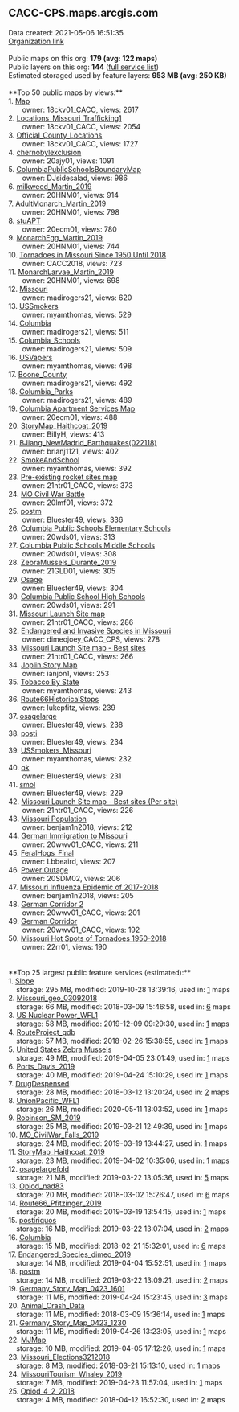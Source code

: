 <h2>CACC-CPS.maps.arcgis.com</h2> Data created: 2021-05-06 16:51:35 <br /><a target='new' href='https://CACC-CPS.maps.arcgis.com'>Organization link</a><br /><br />Public maps on this org: <b>179 (avg: 122 maps)</b><br />Public layers on this org: <b>144 </b>(<a target='new' href='https://services.arcgis.com/6Sw6aVJBVo7OJNqZ/ArcGIS/rest/services'>full service list</a>)<br />Estimated storaged used by feature layers: <b>953 MB (avg: 250 KB)</b><br /><br />**Top 50 public maps by views:**<br />  1. <a target='new' href='https://www.arcgis.com/home/item.html?id=22a446d3e4124043933e374ea4bab20f'>Map</a> <br />  &nbsp;&nbsp;&nbsp;&nbsp; &nbsp;&nbsp;owner: 18ckv01_CACC, views: 2617<br />  2. <a target='new' href='https://www.arcgis.com/home/item.html?id=57ebde9d47a6480c9b82adcf20a67221'>Locations_Missouri_Trafficking1</a> <br />  &nbsp;&nbsp;&nbsp;&nbsp; &nbsp;&nbsp;owner: 18ckv01_CACC, views: 2054<br />  3. <a target='new' href='https://www.arcgis.com/home/item.html?id=f52e9cfdd8064b45af02e585956bb5da'>Official_County_Locations</a> <br />  &nbsp;&nbsp;&nbsp;&nbsp; &nbsp;&nbsp;owner: 18ckv01_CACC, views: 1727<br />  4. <a target='new' href='https://www.arcgis.com/home/item.html?id=67786058725a480896bcab45bdae0dbd'>chernobylexclusion</a> <br />  &nbsp;&nbsp;&nbsp;&nbsp; &nbsp;&nbsp;owner: 20ajy01, views: 1091<br />  5. <a target='new' href='https://www.arcgis.com/home/item.html?id=bbe16a6b0b4a464384d69fdd8cafe25f'>ColumbiaPublicSchoolsBoundaryMap</a> <br />  &nbsp;&nbsp;&nbsp;&nbsp; &nbsp;&nbsp;owner: DJsidesalad, views: 986<br />  6. <a target='new' href='https://www.arcgis.com/home/item.html?id=83962fb355f84976b1f0f733818ebc75'>milkweed_Martin_2019</a> <br />  &nbsp;&nbsp;&nbsp;&nbsp; &nbsp;&nbsp;owner: 20HNM01, views: 914<br />  7. <a target='new' href='https://www.arcgis.com/home/item.html?id=fd76e653a2f6474d87a20a92200062f3'>AdultMonarch_Martin_2019</a> <br />  &nbsp;&nbsp;&nbsp;&nbsp; &nbsp;&nbsp;owner: 20HNM01, views: 798<br />  8. <a target='new' href='https://www.arcgis.com/home/item.html?id=832cf7b1d0e14a4797fdba0a92328235'>stuAPT</a> <br />  &nbsp;&nbsp;&nbsp;&nbsp; &nbsp;&nbsp;owner: 20ecm01, views: 780<br />  9. <a target='new' href='https://www.arcgis.com/home/item.html?id=a457d80ffe0d4d1198ec487b031e93f8'>MonarchEgg_Martin_2019</a> <br />  &nbsp;&nbsp;&nbsp;&nbsp; &nbsp;&nbsp;owner: 20HNM01, views: 744<br />  10. <a target='new' href='https://www.arcgis.com/home/item.html?id=5e64262215a44ee59e13436158b91cc4'>Tornadoes in Missouri Since 1950 Until 2018</a> <br />  &nbsp;&nbsp;&nbsp;&nbsp; &nbsp;&nbsp;owner: CACC2018, views: 723<br />  11. <a target='new' href='https://www.arcgis.com/home/item.html?id=915f72bdd7b0412d9f9abcee8c8fbf04'>MonarchLarvae_Martin_2019</a> <br />  &nbsp;&nbsp;&nbsp;&nbsp; &nbsp;&nbsp;owner: 20HNM01, views: 698<br />  12. <a target='new' href='https://www.arcgis.com/home/item.html?id=1a74be053313496985843f98d2d0f6c8'>Missouri</a> <br />  &nbsp;&nbsp;&nbsp;&nbsp; &nbsp;&nbsp;owner: madirogers21, views: 620<br />  13. <a target='new' href='https://www.arcgis.com/home/item.html?id=2c7a9b6b5fc04b1db558cb5c5048a457'>USSmokers</a> <br />  &nbsp;&nbsp;&nbsp;&nbsp; &nbsp;&nbsp;owner: myamthomas, views: 529<br />  14. <a target='new' href='https://www.arcgis.com/home/item.html?id=946b7f69556c4db8be9c15e4e562108a'>Columbia</a> <br />  &nbsp;&nbsp;&nbsp;&nbsp; &nbsp;&nbsp;owner: madirogers21, views: 511<br />  15. <a target='new' href='https://www.arcgis.com/home/item.html?id=27b89b27b51a4feab1bbbd6f8549fe2a'>Columbia_Schools</a> <br />  &nbsp;&nbsp;&nbsp;&nbsp; &nbsp;&nbsp;owner: madirogers21, views: 509<br />  16. <a target='new' href='https://www.arcgis.com/home/item.html?id=e0cdf8d7fa894f50ac1f45b18020e9a0'>USVapers</a> <br />  &nbsp;&nbsp;&nbsp;&nbsp; &nbsp;&nbsp;owner: myamthomas, views: 498<br />  17. <a target='new' href='https://www.arcgis.com/home/item.html?id=2593c2253e7541c4b7c1e1be857bd5fc'>Boone_County</a> <br />  &nbsp;&nbsp;&nbsp;&nbsp; &nbsp;&nbsp;owner: madirogers21, views: 492<br />  18. <a target='new' href='https://www.arcgis.com/home/item.html?id=a6d52abdc93b4c99b403ee87f219b9f5'>Columbia_Parks</a> <br />  &nbsp;&nbsp;&nbsp;&nbsp; &nbsp;&nbsp;owner: madirogers21, views: 489<br />  19. <a target='new' href='https://www.arcgis.com/home/item.html?id=1cd8969c8d864d9da14e7fe0a7f40b0e'>Columbia Apartment Services Map</a> <br />  &nbsp;&nbsp;&nbsp;&nbsp; &nbsp;&nbsp;owner: 20ecm01, views: 488<br />  20. <a target='new' href='https://www.arcgis.com/home/item.html?id=9b112fe1519f49a69b282336fc140aac'>StoryMap_Haithcoat_2019</a> <br />  &nbsp;&nbsp;&nbsp;&nbsp; &nbsp;&nbsp;owner: BillyH, views: 413<br />  21. <a target='new' href='https://www.arcgis.com/home/item.html?id=e5f8f8a11a91496b8bc9a83a61a32e26'>BJiang_NewMadrid_Earthquakes(022118)</a> <br />  &nbsp;&nbsp;&nbsp;&nbsp; &nbsp;&nbsp;owner: brianj1121, views: 402<br />  22. <a target='new' href='https://www.arcgis.com/home/item.html?id=6c8f4e495c7a44ccbd6cbb75e3e72db8'>SmokeAndSchool</a> <br />  &nbsp;&nbsp;&nbsp;&nbsp; &nbsp;&nbsp;owner: myamthomas, views: 392<br />  23. <a target='new' href='https://www.arcgis.com/home/item.html?id=55e692a0a69e4b2aad7b40d440beba91'>Pre-existing rocket sites map</a> <br />  &nbsp;&nbsp;&nbsp;&nbsp; &nbsp;&nbsp;owner: 21ntr01_CACC, views: 373<br />  24. <a target='new' href='https://www.arcgis.com/home/item.html?id=40c06f1eb59b49dd9daeba9a15fe497f'>MO Civil War Battle</a> <br />  &nbsp;&nbsp;&nbsp;&nbsp; &nbsp;&nbsp;owner: 20lmf01, views: 372<br />  25. <a target='new' href='https://www.arcgis.com/home/item.html?id=884454678bb34bf99895c8d929e1cbe8'>postm</a> <br />  &nbsp;&nbsp;&nbsp;&nbsp; &nbsp;&nbsp;owner: Bluester49, views: 336<br />  26. <a target='new' href='https://www.arcgis.com/home/item.html?id=4226177b40c24dfb888867865bdb6ae7'>Columbia Public Schools Elementary Schools</a> <br />  &nbsp;&nbsp;&nbsp;&nbsp; &nbsp;&nbsp;owner: 20wds01, views: 313<br />  27. <a target='new' href='https://www.arcgis.com/home/item.html?id=bf23c224b6374a8dba9ade96403d2edb'>Columbia Public Schools Middle Schools</a> <br />  &nbsp;&nbsp;&nbsp;&nbsp; &nbsp;&nbsp;owner: 20wds01, views: 308<br />  28. <a target='new' href='https://www.arcgis.com/home/item.html?id=171432a6eb5e4e0da29276b60fd4788c'>ZebraMussels_Durante_2019</a> <br />  &nbsp;&nbsp;&nbsp;&nbsp; &nbsp;&nbsp;owner: 21GLD01, views: 305<br />  29. <a target='new' href='https://www.arcgis.com/home/item.html?id=66dcf29c1d324dd095fef0b477a4abf6'>Osage</a> <br />  &nbsp;&nbsp;&nbsp;&nbsp; &nbsp;&nbsp;owner: Bluester49, views: 304<br />  30. <a target='new' href='https://www.arcgis.com/home/item.html?id=f22fba45b5d840cc897c0f5411c792fd'>Columbia Public School High Schools</a> <br />  &nbsp;&nbsp;&nbsp;&nbsp; &nbsp;&nbsp;owner: 20wds01, views: 291<br />  31. <a target='new' href='https://www.arcgis.com/home/item.html?id=1260066f8f9a4a238665ccec39359217'>Missouri Launch Site map</a> <br />  &nbsp;&nbsp;&nbsp;&nbsp; &nbsp;&nbsp;owner: 21ntr01_CACC, views: 286<br />  32. <a target='new' href='https://www.arcgis.com/home/item.html?id=6f572bcffd7642eea740adec35964bda'>Endangered and Invasive Species in Missouri</a> <br />  &nbsp;&nbsp;&nbsp;&nbsp; &nbsp;&nbsp;owner: dimeojoey_CACC_CPS, views: 278<br />  33. <a target='new' href='https://www.arcgis.com/home/item.html?id=2969ac13a54146f08b32bb076ee1356e'>Missouri Launch Site map - Best sites</a> <br />  &nbsp;&nbsp;&nbsp;&nbsp; &nbsp;&nbsp;owner: 21ntr01_CACC, views: 266<br />  34. <a target='new' href='https://www.arcgis.com/home/item.html?id=0c621400d5444f2a88d6b496e0ff5f04'>Joplin Story Map</a> <br />  &nbsp;&nbsp;&nbsp;&nbsp; &nbsp;&nbsp;owner: ianjon1, views: 253<br />  35. <a target='new' href='https://www.arcgis.com/home/item.html?id=5efb8d5928d64cf49fb6723d8ba9df99'>Tobacco By State</a> <br />  &nbsp;&nbsp;&nbsp;&nbsp; &nbsp;&nbsp;owner: myamthomas, views: 243<br />  36. <a target='new' href='https://www.arcgis.com/home/item.html?id=1764ac2fd9164ff390aac429b5baf2f3'>Route66HistoricalStops</a> <br />  &nbsp;&nbsp;&nbsp;&nbsp; &nbsp;&nbsp;owner: lukepfitz, views: 239<br />  37. <a target='new' href='https://www.arcgis.com/home/item.html?id=a93089926c824c51a14c64b35403ff18'>osagelarge</a> <br />  &nbsp;&nbsp;&nbsp;&nbsp; &nbsp;&nbsp;owner: Bluester49, views: 238<br />  38. <a target='new' href='https://www.arcgis.com/home/item.html?id=a3341ba8fea34db2adc90cc27ff07bab'>posti</a> <br />  &nbsp;&nbsp;&nbsp;&nbsp; &nbsp;&nbsp;owner: Bluester49, views: 234<br />  39. <a target='new' href='https://www.arcgis.com/home/item.html?id=7371483ef2734cc99e2da2a27cab098f'>USSmokers_Missouri</a> <br />  &nbsp;&nbsp;&nbsp;&nbsp; &nbsp;&nbsp;owner: myamthomas, views: 232<br />  40. <a target='new' href='https://www.arcgis.com/home/item.html?id=bf516a5754fc450fac4098cc39abcdfc'>ok</a> <br />  &nbsp;&nbsp;&nbsp;&nbsp; &nbsp;&nbsp;owner: Bluester49, views: 231<br />  41. <a target='new' href='https://www.arcgis.com/home/item.html?id=345eced0d35042d9b0076b6e11a3adbe'>smol</a> <br />  &nbsp;&nbsp;&nbsp;&nbsp; &nbsp;&nbsp;owner: Bluester49, views: 229<br />  42. <a target='new' href='https://www.arcgis.com/home/item.html?id=14222446aa214d99a248ca8b2676695d'>Missouri Launch Site map - Best sites (Per site)</a> <br />  &nbsp;&nbsp;&nbsp;&nbsp; &nbsp;&nbsp;owner: 21ntr01_CACC, views: 226<br />  43. <a target='new' href='https://www.arcgis.com/home/item.html?id=e825afd0adb34973ad7307178f5ecb22'>Missouri Population</a> <br />  &nbsp;&nbsp;&nbsp;&nbsp; &nbsp;&nbsp;owner: benjam1n2018, views: 212<br />  44. <a target='new' href='https://www.arcgis.com/home/item.html?id=d697b09cd075486384a92e08f95b88fa'>German Immigration to Missouri</a> <br />  &nbsp;&nbsp;&nbsp;&nbsp; &nbsp;&nbsp;owner: 20wwv01_CACC, views: 211<br />  45. <a target='new' href='https://www.arcgis.com/home/item.html?id=263983a6eb224ebfacbdeccc555d6cec'>FeralHogs_Final</a> <br />  &nbsp;&nbsp;&nbsp;&nbsp; &nbsp;&nbsp;owner: Lbbeaird, views: 207<br />  46. <a target='new' href='https://www.arcgis.com/home/item.html?id=e5886c198fa24ab8944bf70434ebab91'>Power Outage</a> <br />  &nbsp;&nbsp;&nbsp;&nbsp; &nbsp;&nbsp;owner: 20SDM02, views: 206<br />  47. <a target='new' href='https://www.arcgis.com/home/item.html?id=e0f1fc7632a54c1b83b3a39060f6af79'>Missouri Influenza Epidemic of 2017-2018</a> <br />  &nbsp;&nbsp;&nbsp;&nbsp; &nbsp;&nbsp;owner: benjam1n2018, views: 205<br />  48. <a target='new' href='https://www.arcgis.com/home/item.html?id=cf6a9859934a4789871a1f895a1a3408'>German Corridor 2</a> <br />  &nbsp;&nbsp;&nbsp;&nbsp; &nbsp;&nbsp;owner: 20wwv01_CACC, views: 201<br />  49. <a target='new' href='https://www.arcgis.com/home/item.html?id=13087720b8e943528c1cf23e915e4e81'>German Corridor</a> <br />  &nbsp;&nbsp;&nbsp;&nbsp; &nbsp;&nbsp;owner: 20wwv01_CACC, views: 192<br />  50. <a target='new' href='https://www.arcgis.com/home/item.html?id=83fafb4486d0440c9b8dfd715c5bd243'>Missouri Hot Spots of Tornadoes 1950-2018</a> <br />  &nbsp;&nbsp;&nbsp;&nbsp; &nbsp;&nbsp;owner: 22rr01, views: 190<br /><br /><br />**Top 25 largest public feature services (estimated):**<br /> 1. <a target='new' href='https://www.arcgis.com/home/item.html?id=830f285f3ca1486fbdc9a92131154fed'>Slope</a><br /> &nbsp;&nbsp;&nbsp;&nbsp;storage: 295 MB, modified: 2019-10-28 13:39:16,  used in: <a target='new' href='https://ed-ind-tb.s3-us-west-1.amazonaws.com/ADI/830f285f3ca1486fbdc9a92131154fed.html'> 1</a> maps<br /> 2. <a target='new' href='https://www.arcgis.com/home/item.html?id=8d39d4c6c19946618ce80cb710020a7e'>Missouri_geo_03092018</a><br /> &nbsp;&nbsp;&nbsp;&nbsp;storage: 66 MB, modified: 2018-03-09 15:46:58,  used in: <a target='new' href='https://ed-ind-tb.s3-us-west-1.amazonaws.com/ADI/8d39d4c6c19946618ce80cb710020a7e.html'> 6</a> maps<br /> 3. <a target='new' href='https://www.arcgis.com/home/item.html?id=e72aabc468cf4842a4db56fb985f042b'>US Nuclear Power_WFL1</a><br /> &nbsp;&nbsp;&nbsp;&nbsp;storage: 58 MB, modified: 2019-12-09 09:29:30,  used in: <a target='new' href='https://ed-ind-tb.s3-us-west-1.amazonaws.com/ADI/e72aabc468cf4842a4db56fb985f042b.html'> 1</a> maps<br /> 4. <a target='new' href='https://www.arcgis.com/home/item.html?id=631894ec1b0148a4ae69339fcfeafb7a'>RouteProject_gdb</a><br /> &nbsp;&nbsp;&nbsp;&nbsp;storage: 57 MB, modified: 2018-02-26 15:38:55,  used in: <a target='new' href='https://ed-ind-tb.s3-us-west-1.amazonaws.com/ADI/631894ec1b0148a4ae69339fcfeafb7a.html'> 1</a> maps<br /> 5. <a target='new' href='https://www.arcgis.com/home/item.html?id=00542c91157d411d98cdf016cd98dd7e'>United States Zebra Mussels</a><br /> &nbsp;&nbsp;&nbsp;&nbsp;storage: 49 MB, modified: 2019-04-05 23:01:49,  used in: <a target='new' href='https://ed-ind-tb.s3-us-west-1.amazonaws.com/ADI/00542c91157d411d98cdf016cd98dd7e.html'> 1</a> maps<br /> 6. <a target='new' href='https://www.arcgis.com/home/item.html?id=c0c748860e484ac991b60c47b50b2953'>Ports_Davis_2019</a><br /> &nbsp;&nbsp;&nbsp;&nbsp;storage: 40 MB, modified: 2019-04-24 15:10:29,  used in: <a target='new' href='https://ed-ind-tb.s3-us-west-1.amazonaws.com/ADI/c0c748860e484ac991b60c47b50b2953.html'> 1</a> maps<br /> 7. <a target='new' href='https://www.arcgis.com/home/item.html?id=17b8c0f152be4dd4bd0dc7ccb02e4b32'>DrugDespensed</a><br /> &nbsp;&nbsp;&nbsp;&nbsp;storage: 28 MB, modified: 2018-03-12 13:20:24,  used in: <a target='new' href='https://ed-ind-tb.s3-us-west-1.amazonaws.com/ADI/17b8c0f152be4dd4bd0dc7ccb02e4b32.html'> 2</a> maps<br /> 8. <a target='new' href='https://www.arcgis.com/home/item.html?id=5edf329368f6445c986cad4d52919ac9'>UnionPacific_WFL1</a><br /> &nbsp;&nbsp;&nbsp;&nbsp;storage: 26 MB, modified: 2020-05-11 13:03:52,  used in: <a target='new' href='https://ed-ind-tb.s3-us-west-1.amazonaws.com/ADI/5edf329368f6445c986cad4d52919ac9.html'> 1</a> maps<br /> 9. <a target='new' href='https://www.arcgis.com/home/item.html?id=4dd1c4606786408b9535d9c1406d69c2'>Robinson_SM_2019</a><br /> &nbsp;&nbsp;&nbsp;&nbsp;storage: 25 MB, modified: 2019-03-21 12:49:39,  used in: <a target='new' href='https://ed-ind-tb.s3-us-west-1.amazonaws.com/ADI/4dd1c4606786408b9535d9c1406d69c2.html'> 1</a> maps<br /> 10. <a target='new' href='https://www.arcgis.com/home/item.html?id=798e034fa57542c392ec4d83148d187a'>MO_CivilWar_Falls_2019</a><br /> &nbsp;&nbsp;&nbsp;&nbsp;storage: 24 MB, modified: 2019-03-19 13:44:27,  used in: <a target='new' href='https://ed-ind-tb.s3-us-west-1.amazonaws.com/ADI/798e034fa57542c392ec4d83148d187a.html'> 1</a> maps<br /> 11. <a target='new' href='https://www.arcgis.com/home/item.html?id=6e320db93c3b49958a8cad6173c03d21'>StoryMap_Haithcoat_2019</a><br /> &nbsp;&nbsp;&nbsp;&nbsp;storage: 23 MB, modified: 2019-04-02 10:35:06,  used in: <a target='new' href='https://ed-ind-tb.s3-us-west-1.amazonaws.com/ADI/6e320db93c3b49958a8cad6173c03d21.html'> 1</a> maps<br /> 12. <a target='new' href='https://www.arcgis.com/home/item.html?id=804ae149971041618b607eae2b9d1eb2'>osagelargefold</a><br /> &nbsp;&nbsp;&nbsp;&nbsp;storage: 21 MB, modified: 2019-03-22 13:05:36,  used in: <a target='new' href='https://ed-ind-tb.s3-us-west-1.amazonaws.com/ADI/804ae149971041618b607eae2b9d1eb2.html'> 5</a> maps<br /> 13. <a target='new' href='https://www.arcgis.com/home/item.html?id=a67c4c28d4f442a0bcfca4af675ba97e'>Opiod_nad83</a><br /> &nbsp;&nbsp;&nbsp;&nbsp;storage: 20 MB, modified: 2018-03-02 15:26:47,  used in: <a target='new' href='https://ed-ind-tb.s3-us-west-1.amazonaws.com/ADI/a67c4c28d4f442a0bcfca4af675ba97e.html'> 6</a> maps<br /> 14. <a target='new' href='https://www.arcgis.com/home/item.html?id=0107ca4a8c8c4405b9dd7de5f960b4ed'>Route66_Pfitzinger_2019</a><br /> &nbsp;&nbsp;&nbsp;&nbsp;storage: 20 MB, modified: 2019-03-19 13:54:15,  used in: <a target='new' href='https://ed-ind-tb.s3-us-west-1.amazonaws.com/ADI/0107ca4a8c8c4405b9dd7de5f960b4ed.html'> 1</a> maps<br /> 15. <a target='new' href='https://www.arcgis.com/home/item.html?id=1dfde0c0e57b4b54a83be41c30c0c43c'>postiriquos</a><br /> &nbsp;&nbsp;&nbsp;&nbsp;storage: 16 MB, modified: 2019-03-22 13:07:04,  used in: <a target='new' href='https://ed-ind-tb.s3-us-west-1.amazonaws.com/ADI/1dfde0c0e57b4b54a83be41c30c0c43c.html'> 2</a> maps<br /> 16. <a target='new' href='https://www.arcgis.com/home/item.html?id=bfc7bf99735943968c5ec6ead0832a75'>Columbia</a><br /> &nbsp;&nbsp;&nbsp;&nbsp;storage: 15 MB, modified: 2018-02-21 15:32:01,  used in: <a target='new' href='https://ed-ind-tb.s3-us-west-1.amazonaws.com/ADI/bfc7bf99735943968c5ec6ead0832a75.html'> 6</a> maps<br /> 17. <a target='new' href='https://www.arcgis.com/home/item.html?id=9f7c3369deaf4ebcbca6bf84a9ba2119'>Endangered_Species_dimeo_2019</a><br /> &nbsp;&nbsp;&nbsp;&nbsp;storage: 14 MB, modified: 2019-04-04 15:52:51,  used in: <a target='new' href='https://ed-ind-tb.s3-us-west-1.amazonaws.com/ADI/9f7c3369deaf4ebcbca6bf84a9ba2119.html'> 1</a> maps<br /> 18. <a target='new' href='https://www.arcgis.com/home/item.html?id=1a1e322dcad143f987ac5874ad5e4aa9'>postm</a><br /> &nbsp;&nbsp;&nbsp;&nbsp;storage: 14 MB, modified: 2019-03-22 13:09:21,  used in: <a target='new' href='https://ed-ind-tb.s3-us-west-1.amazonaws.com/ADI/1a1e322dcad143f987ac5874ad5e4aa9.html'> 2</a> maps<br /> 19. <a target='new' href='https://www.arcgis.com/home/item.html?id=baa09efe5ed249c788b652af76661324'>Germany_Story_Map_0423_1601</a><br /> &nbsp;&nbsp;&nbsp;&nbsp;storage: 11 MB, modified: 2019-04-24 15:23:45,  used in: <a target='new' href='https://ed-ind-tb.s3-us-west-1.amazonaws.com/ADI/baa09efe5ed249c788b652af76661324.html'> 3</a> maps<br /> 20. <a target='new' href='https://www.arcgis.com/home/item.html?id=b0806a0db0c34885855ee5cae0145dfe'>Animal_Crash_Data</a><br /> &nbsp;&nbsp;&nbsp;&nbsp;storage: 11 MB, modified: 2018-03-09 15:36:14,  used in: <a target='new' href='https://ed-ind-tb.s3-us-west-1.amazonaws.com/ADI/b0806a0db0c34885855ee5cae0145dfe.html'> 1</a> maps<br /> 21. <a target='new' href='https://www.arcgis.com/home/item.html?id=8afc9d3949ab475b89e1c809b329a963'>Germany_Story_Map_0423_1230</a><br /> &nbsp;&nbsp;&nbsp;&nbsp;storage: 11 MB, modified: 2019-04-26 13:23:05,  used in: <a target='new' href='https://ed-ind-tb.s3-us-west-1.amazonaws.com/ADI/8afc9d3949ab475b89e1c809b329a963.html'> 1</a> maps<br /> 22. <a target='new' href='https://www.arcgis.com/home/item.html?id=a28024f9928d4cad8584cfdda5694cf7'>MJMap</a><br /> &nbsp;&nbsp;&nbsp;&nbsp;storage: 10 MB, modified: 2019-04-05 17:12:26,  used in: <a target='new' href='https://ed-ind-tb.s3-us-west-1.amazonaws.com/ADI/a28024f9928d4cad8584cfdda5694cf7.html'> 1</a> maps<br /> 23. <a target='new' href='https://www.arcgis.com/home/item.html?id=429e77d682a14d59bfece54c7d1465b5'>Missouri_Elections3212018</a><br /> &nbsp;&nbsp;&nbsp;&nbsp;storage: 8 MB, modified: 2018-03-21 15:13:10,  used in: <a target='new' href='https://ed-ind-tb.s3-us-west-1.amazonaws.com/ADI/429e77d682a14d59bfece54c7d1465b5.html'> 1</a> maps<br /> 24. <a target='new' href='https://www.arcgis.com/home/item.html?id=15d021e7375643338e290a0f7b386006'>MissouriTourism_Whaley_2019</a><br /> &nbsp;&nbsp;&nbsp;&nbsp;storage: 7 MB, modified: 2019-04-23 11:57:04,  used in: <a target='new' href='https://ed-ind-tb.s3-us-west-1.amazonaws.com/ADI/15d021e7375643338e290a0f7b386006.html'> 1</a> maps<br /> 25. <a target='new' href='https://www.arcgis.com/home/item.html?id=115fcc8d828b479fa9dd76e079313d03'>Opiod_4_2_2018</a><br /> &nbsp;&nbsp;&nbsp;&nbsp;storage: 4 MB, modified: 2018-04-12 16:52:30,  used in: <a target='new' href='https://ed-ind-tb.s3-us-west-1.amazonaws.com/ADI/115fcc8d828b479fa9dd76e079313d03.html'> 2</a> maps<br />